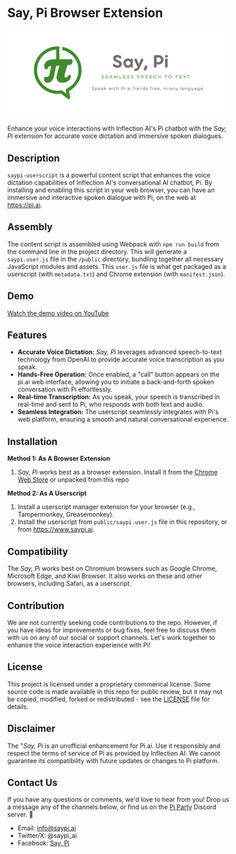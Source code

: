 # Say, Pi Browser Extension
<img src="public/logos/marquee.png" alt="SayPi Logo" width="600">

Enhance your voice interactions with Inflection AI's Pi chatbot with the _Say, Pi_ extension for accurate voice dictation and immersive spoken dialogues.

## Description
`saypi-userscript` is a powerful content script that enhances the voice dictation capabilities of Inflection AI's conversational AI chatbot, Pi. By installing and enabling this script in your web browser, you can have an immersive and interactive spoken dialogue with Pi, on the web at https://pi.ai.

## Assembly
The content script is assembled using Webpack with `npm run build` from the command line in the project directory. This will generate a `saypi.user.js` file in the `/public` directory, bundling together all necessary JavaScript modules and assets.
This `user.js` file is what get packaged as a userscript (with `metadata.txt`) and Chrome extension (with `manifest.json`).

## Demo
[Watch the demo video on YouTube](https://youtu.be/siJAj879ii4)


## Features
- **Accurate Voice Dictation:** _Say, Pi_ leverages advanced speech-to-text technology from OpenAI to provide accurate voice transcription as you speak.
- **Hands-Free Operation:** Once enabled, a "call" button appears on the pi.ai web interface, allowing you to initiate a back-and-forth spoken conversation with Pi effortlessly.
- **Real-time Transcription:** As you speak, your speech is transcribed in real-time and sent to Pi, who responds with both text and audio.
- **Seamless Integration:** The userscript seamlessly integrates with Pi's web platform, ensuring a smooth and natural conversational experience.

## Installation
**Method 1: As A Browser Extension**
1. _Say, Pi_ works best as a browser extension. Install it from the [Chrome Web Store](https://chromewebstore.google.com/detail/say-pi/glhhgglpalmjjkoiigojligncepccdei?hl=en) or unpacked from this repo

**Method 2: As A Userscript**
1. Install a userscript manager extension for your browser (e.g., Tampermonkey, Greasemonkey).
2. Install the userscript from `public/saypi.user.js` file in this repository, or from https://www.saypi.ai.

## Compatibility
The _Say, Pi_ works best on Chromium browsers such as Google Chrome, Microsoft Edge, and Kiwi Browser. 
It also works on these and other browsers, including Safari, as a userscript.

## Contribution
We are not currently seeking code contributions to the repo. However, if you have ideas for improvements or bug fixes, feel free to discuss them with us on any of our social or support channels. Let's work together to enhance the voice interaction experience with Pi!

## License
This project is licensed under a proprietary commerical license. Some source code is made available in this repo for public review, but it may not be copied, modified, forked or redistributed - see the [LICENSE](LICENSE) file for details.

## Disclaimer
The "_Say, Pi_ is an unofficial enhancement for Pi.ai. Use it responsibly and respect the terms of service of Pi as provided by Inflection AI. We cannot guarantee its compatibility with future updates or changes to Pi platform.

## Contact Us
If you have any questions or comments, we'd love to hear from you! Drop us a message any of the channels below, or find us on the [Pi Party](https://pi.ai/discord) Discord server. 🥧
* Email: info@saypi.ai
* Twitter/X: @saypi_ai
* Facebook: [Say, Pi](https://www.facebook.com/profile.php?id=61554182755176)
